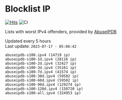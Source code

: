 # Blocklist IP

[![Hits](https://hits.seeyoufarm.com/api/count/incr/badge.svg?url=https%3A%2F%2Fgithub.com%2Fborestad%2Fblocklist-ip%2F&count_bg=%2379C83D&title_bg=%23555555&icon=&icon_color=%23E7E7E7&title=hits&edge_flat=false)](https://hits.seeyoufarm.com)  ![CI](https://img.shields.io/github/workflow/status/borestad/blocklist-ip/CI?style=flat-square)

Lists with worst IPv4 offenders, provided by [AbuseIPDB](https://www.abuseipdb.com/)

<!-- FOOTER-PLACEHOLDER -->
Updated every 5 hours<br>
Last update: `2023-07-17 - 05:06:42`
```
abuseipdb-s100.ipv4 (14719 ip)
abuseipdb-s100-1d.ipv4 (28116 ip)
abuseipdb-s100-2d.ipv4 (32427 ip)
abuseipdb-s100-3d.ipv4 (35161 ip)
abuseipdb-s100-7d.ipv4 (41574 ip)
abuseipdb-s100-30d.ipv4 (59502 ip)
abuseipdb-s100-60d.ipv4 (59502 ip)
abuseipdb-s100-90d.ipv4 (129274 ip)
abuseipdb-s100-120d.ipv4 (158720 ip)
abuseipdb-s100-all.ipv4 (324953 ip)
```
